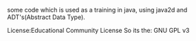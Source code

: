 some code which is used as a training in java, using java2d and ADT's(Abstract Data Type).

License:Educational Community License
So its the: GNU GPL v3